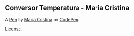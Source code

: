 Conversor Temperatura - Maria Cristina
--------------------------------------


A [Pen](https://codepen.io/Mcristsilva/pen/dymgEyE) by [Maria Cristina](https://codepen.io/Mcristsilva) on [CodePen](https://codepen.io).

[License](https://codepen.io/license/pen/dymgEyE).